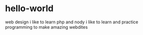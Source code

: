 # hello-world
web design 
i like to learn php and nody 
i like to learn and practice programming to make amazing webdites 
